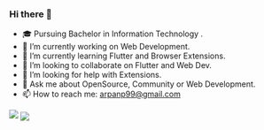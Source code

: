 ### Hi there 👋

- 🎓 Pursuing Bachelor in Information Technology .
- 🔭 I’m currently working on Web Development.
- 🌱 I’m currently learning Flutter and Browser Extensions.
- 👯 I’m looking to collaborate on Flutter and Web Dev.
- 🤔 I’m looking for help with Extensions.
- 💬 Ask me about OpenSource, Community or Web Development.
- 📫 How to reach me: arpanp99@gmail.com



<img src="https://github-readme-stats.vercel.app/api?username=arps18&&show_icons=true&title_color=ffffff&icon_color=22D2A0&text_color=daf7dc&bg_color=191919">

<a href="https://github.com/arps18">
  <img align="center" src="https://github-readme-stats.vercel.app/api/top-langs/?username=arps18&text_color=22D2A0&theme=dark&hide_langs_below=1" />
</a>
